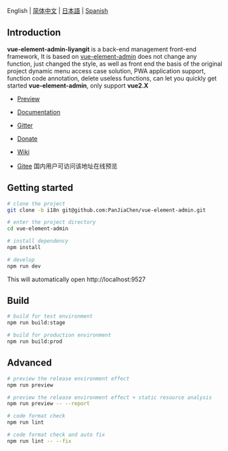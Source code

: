 English | [简体中文](./README.zh-CN.md) | [日本語](./README.ja.md) | [Spanish](./README.es.md)

## Introduction

**vue-element-admin-liyangit** is a back-end management front-end framework, It is based on [vue-element-admin](https://panjiachen.github.io/vue-element-admin) does not change any function, just changed the style, as well as front end the basis of the original project dynamic menu access case solution, PWA application support, function code annotation, delete useless functions, can let you quickly get started **vue-element-admin**, only support **vue2.X**

- [Preview](https://panjiachen.github.io/vue-element-admin)

- [Documentation](https://panjiachen.github.io/vue-element-admin-site/)

- [Gitter](https://gitter.im/vue-element-admin/discuss)

- [Donate](https://panjiachen.github.io/vue-element-admin-site/donate/)

- [Wiki](https://github.com/PanJiaChen/vue-element-admin/wiki)

- [Gitee](https://panjiachen.gitee.io/vue-element-admin/) 国内用户可访问该地址在线预览


## Getting started

```bash
# clone the project
git clone -b i18n git@github.com:PanJiaChen/vue-element-admin.git

# enter the project directory
cd vue-element-admin

# install dependency
npm install

# develop
npm run dev
```

This will automatically open http://localhost:9527

## Build

```bash
# build for test environment
npm run build:stage

# build for production environment
npm run build:prod
```

## Advanced

```bash
# preview the release environment effect
npm run preview

# preview the release environment effect + static resource analysis
npm run preview -- --report

# code format check
npm run lint

# code format check and auto fix
npm run lint -- --fix
```
